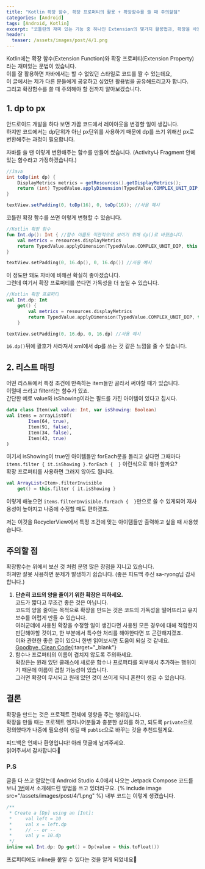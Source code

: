 ```yaml
---
title: "Kotlin 확장 함수, 확장 프로퍼티의 활용 + 확장함수를 쓸 때 주의할점"
categories: [Android]
tags: [Android, Kotlin]
excerpt: "코틀린의 재미 있는 기능 중 하나인 Extension의 몇가지 활용법과, 확장을 사용할 때 주의할점을 알아봅니다."
header:
  teaser: /assets/images/post/4/1.png
---
```

Kotlin에는 확장 함수(Extension Function)와 확장 프로퍼티(Extension Property)라는 재미있는 문법이 있습니다.  
이를 잘 활용하면 자바에서는 할 수 없었던 스타일로 코드를 짤 수 있는데요,  
이 글에서는 제가 다른 분들에게 공유하고 싶었던 활용법을 공유해드리고자 합니다.  
그리고 확장함수를 쓸 때 주의해야 할 점까지 알아보겠습니다.

## 1. dp to px
안드로이드 개발을 하다 보면 가끔 코드에서 레이아웃을 변경할 일이 생깁니다.  
하지만 코드에서는 dp단위가 아닌 px단위를 사용하기 때문에 dp를 쓰기 위해선 px로 변환해주는 과정이 필요합니다.  

자바를 쓸 땐 이렇게 변환해주는 함수를 만들어 썼습니다. (Activity나 Fragment 안에 있는 함수라고 가정하겠습니다.)
```java
//Java
int toDp(int dp) {
    DisplayMetrics metrics = getResources().getDisplayMetrics();
    return (int) TypedValue.applyDimension(TypedValue.COMPLEX_UNIT_DIP, dp, metrics);
}

textView.setPadding(0, toDp(16), 0, toDp(16)); //사용 예시
```

코틀린 확장 함수를 쓰면 이렇게 변형할 수 있습니다.
```kotlin
//Kotlin 확장 함수
fun Int.dp(): Int { //함수 이름도 직관적으로 보이기 위해 dp()로 바꿨습니다.
    val metrics = resources.displayMetrics
    return TypedValue.applyDimension(TypedValue.COMPLEX_UNIT_DIP, this.toFloat(), metrics).toInt()
}

textView.setPadding(0, 16.dp(), 0, 16.dp()) //사용 예시
```
이 정도만 돼도 자바에 비해선 확실히 좋아졌습니다.  
그런데 여기서 확장 프로퍼티를 쓴다면 가독성을 더 높일 수 있습니다.
```kotlin
//Kotlin 확장 프로퍼티
val Int.dp: Int
    get() {
        val metrics = resources.displayMetrics
        return TypedValue.applyDimension(TypedValue.COMPLEX_UNIT_DIP, this.toFloat(), metrics).toInt()
    }

textView.setPadding(0, 16.dp, 0, 16.dp) //사용 예시
```
``16.dp()``뒤에 괄호가 사라져서 xml에서 dp를 쓰는 것 같은 느낌을 줄 수 있습니다.

## 2. 리스트 매핑
어떤 리스트에서 특정 조건에 만족하는 item들만 골라서 써야할 때가 있습니다.  
이럴때 쓰라고 filter라는 함수가 있죠.  
간단한 예로 value와 isShowing이라는 필드를 가진 아이템이 있다고 칩시다.
```kotlin
data class Item(val value: Int, var isShowing: Boolean)
val items = arrayListOf(
        Item(64, true),
        Item(91, false),
        Item(34, false),
        Item(43, true)
)
```
여기서 isShowing이 true인 아이템들만 forEach문을 돌리고 싶다면 그때마다 `items.filter { it.isShowing }.forEach {  }` 이런식으로 해야 할까요?  
확장 프로퍼티를 사용하면 그러지 않아도 됩니다.
```kotlin
val ArrayList<Item>.filterInvisible
    get() = this.filter { it.isShowing }
```
이렇게 해놓으면 `items.filterInvisible.forEach {  }`만으로 쓸 수 있게되어 재사용성이 높아지고 나중에 수정할 때도 편하겠죠.  

저는 이것을 RecyclerView에서 특정 조건에 맞는 아이템들만 출력하고 싶을 때 사용했습니다.

## 주의할 점
확장함수는 위에서 보신 것 처럼 분명 많은 장점을 지니고 있습니다.  
하져만 잘못 사용하면 문제가 발생하기 쉽습니다. (좋은 피드백 주신 sa-ryong님 감사합니다.)  

1. **단순히 코드의 양을 줄이기 위한 확장은 피하세요.**  
코드가 짧다고 무조건 좋은 것은 아닙니다.  
코드의 양을 줄이는 목적으로 확장을 만드는 것은 코드의 가독성을 떨어뜨리고 유지보수를 어렵게 만들 수 있습니다.  
여러군데에 사용된 확장을 수정할 일이 생긴다면 사용된 모든 경우에 대해 적합한지 판단해야할 것이고, 한 부분에서 특수한 처리를 해야한다면 또 곤란해지겠죠.  
이와 관련한 좋은 글이 있으니 한번 읽어보시면 도움이 되실 것 같네요.  
[Goodbye, Clean Code](https://overreacted.io/ko/goodbye-clean-code/){:target="_blank"}
2. 함수나 프로퍼티의 이름이 겹치지 않도록 주의하세요.  
확장은는 원래 있던 클래스에 새로운 함수나 프로퍼티를 외부에서 추가하는 행위이기 때문에 이름이 겹칠 가능성이 있습니다.  
그러면 확장이 무시되고 원래 있던 것이 쓰이게 되니 혼란이 생길 수 있습니다.

## 결론
확장을 만드는 것은 프로젝트 전체에 영향을 주는 행위입니다.  
확장을 만들 때는 프로젝트 엔지니어분들과 충분한 상의를 하고, 되도록 `private`으로 정의했다가 나중에 필요성이 생길 때 `public`으로 바꾸는 것을 추천드릴게요.

피드백은 언제나 환영입니다! 아래 댓글에 남겨주세요.  
읽어주셔서 감사합니다🙂

### P.S
글을 다 쓰고 알았는데 Android Studio 4.0에서 나오는 Jetpack Compose 코드를 보니 [1번](#1-dp-to-px)에서 소개해드린 방법을 쓰고 있더라구요.
{% include image src="/assets/images/post/4/1.png" %}
내부 코드는 이렇게 생겼습니다.
```kotlin
/**
 * Create a [Dp] using an [Int]:
 *     val left = 10
 *     val x = left.dp
 *     // -- or --
 *     val y = 10.dp
 */
inline val Int.dp: Dp get() = Dp(value = this.toFloat())
```
프로퍼티에도 inline을 붙일 수 있다는 것을 알게 되었네요🤣